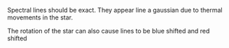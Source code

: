 Spectral lines should be exact. They appear line a gaussian due to thermal movements in the star.

The rotation of the star can also cause lines to be blue shifted and red shifted